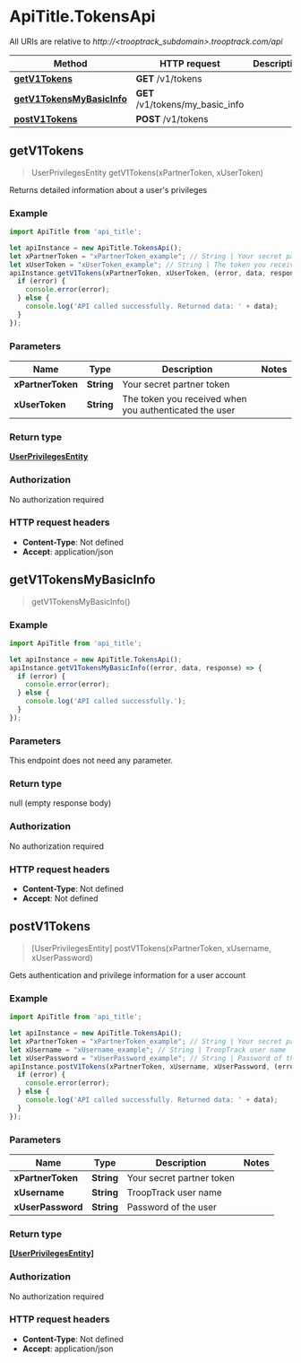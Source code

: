 # ApiTitle.TokensApi

All URIs are relative to *http://<trooptrack_subdomain>.trooptrack.com/api*

Method | HTTP request | Description
------------- | ------------- | -------------
[**getV1Tokens**](TokensApi.md#getV1Tokens) | **GET** /v1/tokens | 
[**getV1TokensMyBasicInfo**](TokensApi.md#getV1TokensMyBasicInfo) | **GET** /v1/tokens/my_basic_info | 
[**postV1Tokens**](TokensApi.md#postV1Tokens) | **POST** /v1/tokens | 



## getV1Tokens

> UserPrivilegesEntity getV1Tokens(xPartnerToken, xUserToken)



Returns detailed information about a user&#39;s privileges

### Example

```javascript
import ApiTitle from 'api_title';

let apiInstance = new ApiTitle.TokensApi();
let xPartnerToken = "xPartnerToken_example"; // String | Your secret partner token
let xUserToken = "xUserToken_example"; // String | The token you received when you authenticated the user
apiInstance.getV1Tokens(xPartnerToken, xUserToken, (error, data, response) => {
  if (error) {
    console.error(error);
  } else {
    console.log('API called successfully. Returned data: ' + data);
  }
});
```

### Parameters


Name | Type | Description  | Notes
------------- | ------------- | ------------- | -------------
 **xPartnerToken** | **String**| Your secret partner token | 
 **xUserToken** | **String**| The token you received when you authenticated the user | 

### Return type

[**UserPrivilegesEntity**](UserPrivilegesEntity.md)

### Authorization

No authorization required

### HTTP request headers

- **Content-Type**: Not defined
- **Accept**: application/json


## getV1TokensMyBasicInfo

> getV1TokensMyBasicInfo()



### Example

```javascript
import ApiTitle from 'api_title';

let apiInstance = new ApiTitle.TokensApi();
apiInstance.getV1TokensMyBasicInfo((error, data, response) => {
  if (error) {
    console.error(error);
  } else {
    console.log('API called successfully.');
  }
});
```

### Parameters

This endpoint does not need any parameter.

### Return type

null (empty response body)

### Authorization

No authorization required

### HTTP request headers

- **Content-Type**: Not defined
- **Accept**: Not defined


## postV1Tokens

> [UserPrivilegesEntity] postV1Tokens(xPartnerToken, xUsername, xUserPassword)



Gets authentication and privilege information for a user account

### Example

```javascript
import ApiTitle from 'api_title';

let apiInstance = new ApiTitle.TokensApi();
let xPartnerToken = "xPartnerToken_example"; // String | Your secret partner token
let xUsername = "xUsername_example"; // String | TroopTrack user name
let xUserPassword = "xUserPassword_example"; // String | Password of the user
apiInstance.postV1Tokens(xPartnerToken, xUsername, xUserPassword, (error, data, response) => {
  if (error) {
    console.error(error);
  } else {
    console.log('API called successfully. Returned data: ' + data);
  }
});
```

### Parameters


Name | Type | Description  | Notes
------------- | ------------- | ------------- | -------------
 **xPartnerToken** | **String**| Your secret partner token | 
 **xUsername** | **String**| TroopTrack user name | 
 **xUserPassword** | **String**| Password of the user | 

### Return type

[**[UserPrivilegesEntity]**](UserPrivilegesEntity.md)

### Authorization

No authorization required

### HTTP request headers

- **Content-Type**: Not defined
- **Accept**: application/json

